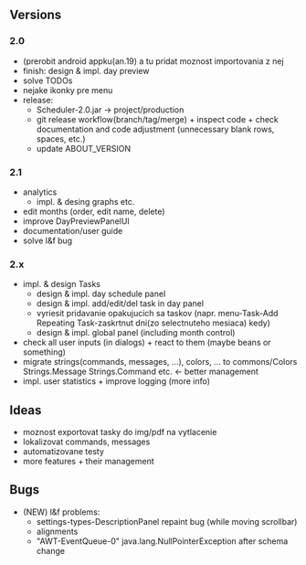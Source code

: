 ## Versions
### 2.0
+ (prerobit android appku(an.19) a tu pridat moznost importovania z nej
+ finish: design & impl. day preview
+ solve TODOs
+ nejake ikonky pre menu
+ release:
    - Scheduler-2.0.jar -> project/production
    - git release workflow(branch/tag/merge) + inspect code + check documentation and code adjustment (unnecessary blank rows, spaces, etc.)
    - update ABOUT_VERSION

### 2.1 
+ analytics
    - impl. & desing graphs etc.
+ edit months (order, edit name, delete)
+ improve DayPreviewPanelUI
+ documentation/user guide
+ solve l&f bug

### 2.x
+ impl. & design Tasks
    - design & impl. day schedule panel
    - design & impl. add/edit/del task in day panel
    - vyriesit pridavanie opakujucich sa taskov (napr. menu-Task-Add Repeating Task-zaskrtnut dni(zo selectnuteho mesiaca) kedy)
    - design & impl. global panel (including month control)
+ check all user inputs (in dialogs) + react to them (maybe beans or something)
+ migrate strings(commands, messages, ...), colors, ... to commons/Colors Strings.Message Strings.Command etc. <- better management
+ impl. user statistics + improve logging (more info)

## Ideas
- moznost exportovat tasky do img/pdf na vytlacenie
- lokalizovat commands, messages
- automatizovane testy
- more features + their management


## Bugs
+ (NEW) l&f problems:
    - settings-types-DescriptionPanel repaint bug (while moving scrollbar)  
    -  alignments 
    -  "AWT-EventQueue-0" java.lang.NullPointerException after schema change





